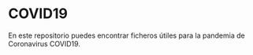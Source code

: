 # COVID19

En este repositorio puedes encontrar ficheros útiles para la pandemia de Coronavirus COVID19.
